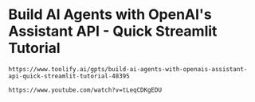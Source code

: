 # Build AI Agents with OpenAI's Assistant API - Quick Streamlit Tutorial

```
https://www.toolify.ai/gpts/build-ai-agents-with-openais-assistant-api-quick-streamlit-tutorial-48395
```

```
https://www.youtube.com/watch?v=tLeqCDKgEDU
```
